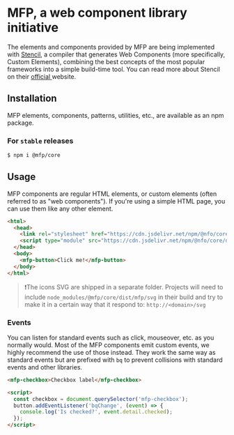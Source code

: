 # MFP, a web component library initiative

The elements and components provided by MFP are being implemented with [Stencil](https://stenciljs.com/), a compiler that generates Web Components (more specifically, Custom Elements), combining the best concepts of the most popular frameworks into a simple build-time tool. You can read more about Stencil on their [official ](https://stenciljs.com/)website.

## Installation

MFP elements, components, patterns, utilities, etc., are available as an npm package.

### For `stable` releases

```bash
$ npm i @mfp/core
```

## Usage

MFP components are regular HTML elements, or custom elements (often referred to as "web components"). If you're using a simple HTML page, you can use them like any other element.

```html
<html>
  <head>
    <link rel="stylesheet" href="https://cdn.jsdelivr.net/npm/@nfo/core/dist/nfo/nfo.css" />
    <script type="module" src="https://cdn.jsdelivr.net/npm/@nfo/core/dist/nfo/mfp.esm.js"></script>
  </head>
  <body>
    <mfp-button>Click me!</mfp-button>
  </body>
</html>
```

> ❗️The icons SVG are shipped in a separate folder. Projects will need to include `node_modules/@mfp/core/dist/mfp/svg` in their build and try to make it in a certain way that it respond to: `http://<domain>/svg`

### Events

You can listen for standard events such as click, mouseover, etc. as you normally would. Most of the MFP components emit custom events, we highly recommend the use of those instead. They work the same way as standard events but are prefixed with `bq` to prevent collisions with standard events and other libraries.

```html
<mfp-checkbox>Checkbox label</mfp-checkbox>

<script>
  const checkbox = document.querySelector('mfp-checkbox');
  button.addEventListener('bqChange', (event) => {
    console.log('Is checked?', event.detail.checked);
  });
</script>
```
